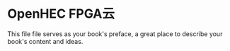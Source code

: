 # OpenHEC FPGA云

This file file serves as your book's preface, a great place to describe your book's content and ideas.

